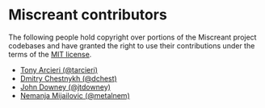 # Miscreant contributors

The following people hold copyright over portions of the Miscreant project codebases
and have granted the right to use their contributions under the terms of the
[MIT license](https://github.com/miscreant/miscreant/blob/master/LICENSE.txt).

* [Tony Arcieri (@tarcieri)](https://github.com/tarcieri)
* [Dmitry Chestnykh (@dchest)](https://github.com/dchest)
* [John Downey (@jtdowney)](https://github.com/jtdowney)
* [Nemanja Mijailovic (@metalnem)](https://github.com/metalnem)
